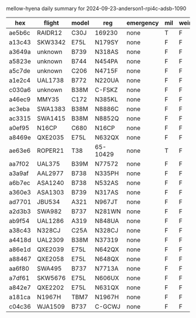 mellow-hyena daily summary for 2024-09-23-anderson1-rpi4c-adsb-1090

|hex|flight|model|reg|emergency|mil|weirdo|
|--|--|--|--|--|--|--|
|ae5b6c|RAIDR12|C30J|169230|none|T|F|
|a13c43|SKW3342|E75L|N179SY|none|F|F|
|a3649a|unknown|B739|N318AS|none|F|F|
|a5823e|unknown|B744|N454PA|none|F|F|
|a5c7de|unknown|C206|N4715F|none|F|F|
|a1e2c4|UAL1738|B772|N220UA|none|F|F|
|c030a6|unknown|B38M|C-FSKZ|none|F|F|
|a46ec9|MMY35|C172|N385KL|none|F|F|
|ac3eba|SWA1383|B38M|N8886C|none|F|F|
|ac3315|SWA1415|B38M|N8852Q|none|F|F|
|a0ef95|N16CP|C680|N16CP|none|F|F|
|a8469e|QXE2035|E75L|N632QX|none|F|F|
|ae63e6|ROPER21|T38|65-10429|none|T|F|
|aa7f02|UAL375|B39M|N77572|none|F|F|
|a3a9af|AAL2977|B738|N335PH|none|F|F|
|a6b7ec|ASA1240|B738|N532AS|none|F|F|
|a360e3|ASA1303|B739|N317AS|none|F|F|
|ad7701|JBU534|A321|N967JT|none|F|F|
|a2d3b3|SWA982|B737|N281WN|none|F|F|
|ab9f54|UAL1286|A319|N848UA|none|F|F|
|a38c43|N328CJ|C25A|N328CJ|none|F|F|
|a4418d|UAL2309|B38M|N37319|none|F|F|
|a86e1d|QXE2039|E75L|N642QX|none|F|F|
|a88467|QXE2058|E75L|N648QX|none|F|F|
|aa6f80|SWA495|B737|N7713A|none|F|F|
|a7df61|SKW5676|E75L|N606UX|none|F|F|
|a842e7|QXE2202|E75L|N631QX|none|F|F|
|a181ca|N1967H|TBM7|N1967H|none|F|F|
|c04c36|WJA1509|B737|C-GCWJ|none|F|F|
